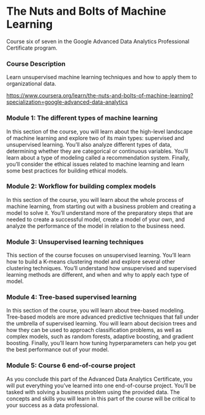 # The Nuts and Bolts of Machine Learning

Course six of seven in the Google Advanced Data Analytics Professional Certificate program.

### Course Description

Learn unsupervised machine learning techniques and how to apply them to organizational data.

https://www.coursera.org/learn/the-nuts-and-bolts-of-machine-learning?specialization=google-advanced-data-analytics

### Module 1: The different types of machine learning

In this section of the course, you will learn about the high-level landscape of machine learning and explore two of its main types: supervised and unsupervised learning. You’ll also analyze different types of data, determining whether they are categorical or continuous variables. You’ll learn about a type of modeling called a recommendation system. Finally, you’ll consider the ethical issues related to machine learning and learn some best practices for building ethical models. 

### Module 2: Workflow for building complex models 

In this section of the course, you will learn about the whole process of machine learning, from starting out with a business problem and creating a model to solve it. You’ll understand more of the preparatory steps that are needed to create a successful model, create a model of your own, and analyze the performance of the model in relation to the business need.

### Module 3: Unsupervised learning techniques

This section of the course focuses on unsupervised learning. You’ll learn how to build a K-means clustering model and explore several other clustering techniques. You’ll understand how unsupervised and supervised learning methods are different, and when and why to apply each type of model. 

### Module 4: Tree-based supervised learning

In this section of the course, you will learn about tree-based modeling. Tree-based models are more advanced predictive techniques that fall under the umbrella of supervised learning. You will learn about decision trees and how they can be used to approach classification problems, as well as complex models, such as random forests, adaptive boosting, and gradient boosting. Finally, you’ll learn how tuning hyperparameters can help you get the best performance out of your model. 

### Module 5: Course 6 end-of-course project

As you conclude this part of the Advanced Data Analytics Certificate, you will put everything you’ve learned into one end-of-course project. You’ll be tasked with solving a business problem using the provided data. The concepts and skills you will learn in this part of the course will be critical to your success as a data professional. 
